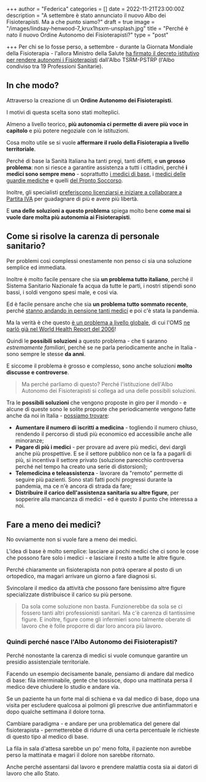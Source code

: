 +++
author = "Federica"
categories = []
date = 2022-11-21T23:00:00Z
description = "A settembre è stato annunciato il nuovo Albo dei Fisioterapisti. Ma a che punto siamo?"
draft = true
image = "/images/lindsay-henwood-7_krux1hsxm-unsplash.jpg"
title = "Perché è nato il nuovo Ordine Autonomo dei Fisioterapisti?"
type = "post"

+++
Per chi se lo fosse perso, a settembre - durante la Giornata Mondiale della Fisioterapia - l'allora Ministro della Salute [ha firmato il decreto istitutivo per rendere autonomi i Fisioterapisti](https://www.quotidianosanita.it/lavoro-e-professioni/articolo.php?articolo_id=107057 " segui quotidianosanita.it   stampa Fisioterapisti. Nasce il nuovo Ordine per 70mila professionisti: il ministro Speranza ha firmato oggi il decreto istitutivo. Ecco il testo") dall'Albo TSRM-PSTRP (l'Albo condiviso tra 19 Professioni Sanitarie). 

## In che modo? 

Attraverso la creazione di un **Ordine Autonomo dei Fisioterapisti**.

I motivi di questa scelta sono stati molteplici. 

Almeno a livello teorico, **più autonomia ci permette di avere più voce in capitolo** e più potere negoziale con le istituzioni. 

Cosa molto utile se si vuole **affermare il ruolo della Fisioterapia a livello territoriale**.

Perché di base la Sanità Italiana ha tanti pregi, tanti difetti, e **un grosso problema**: non si riesce a garantire assistenza a tutti i cittadini, perché **i medici sono sempre meno** - soprattutto [i medici di base](https://www.ilsole24ore.com/art/medici-base-allarme-carenza-15-milioni-italiani-sono-senza-AE9gWwg "Medici di base, allarme carenza: 1,5 milioni di italiani sono senza"), i [medici delle guardie mediche](https://www.ordinemedicilatina.it/guardie-mediche-troppi-rischi-nessuno-vuole-piu-farle/ "Guardie mediche: troppi rischi, nessuno vuole più farle.") e quelli [del Pronto Soccorso](https://www.rainews.it/articoli/2022/07/nei-pronto-soccorso-italiani-mancano-circa-4200-medici-simeu-la-peggiore-estate-di-sempre-6fd6283a-ca56-4e7a-856a-f3b109523a72.html 'Nei Pronto Soccorso italiani mancano circa 4.200 medici. Simeu: "La peggiore estate di sempre"').

Inoltre, gli specialisti [preferiscono licenziarsi e iniziare a collaborare a Partita IVA](https://ilpiccolo.gelocal.it/trieste/cronaca/2022/11/17/news/infermieri_e_medici_in_fuga_dai_reparti_150_in_un_anno_le_uscite_volontarie-12247030/ "Infermieri e medici in fuga dai reparti negli ospedali del Fvg: 150 in un anno le uscite volontarie") per guadagnare di più e avere più libertà.

E **una delle soluzioni a questo problema** spiega molto bene **come mai si vuole dare molta più autonomia ai Fisioterapisti**.

## Come si risolve la carenza di personale sanitario?

Per problemi così complessi onestamente non penso ci sia una soluzione semplice ed immediata.

Inoltre è molto facile pensare che sia **un problema tutto italiano**, perché il Sistema Sanitario Nazionale fa acqua da tutte le parti, i nostri stipendi sono bassi, i soldi vengono spesi male, e così via.

Ed è facile pensare anche che sia **un problema tutto sommato recente**, perché [stanno andando in pensione tanti medici](https://www.varesenews.it/2022/11/nei-prossimi-5-anni-andranno-pensione-oltre-40-000-medici-20-000-infermieri/1516880/ "Nei prossimi 5 anni andranno in pensione oltre 40mila medici e 20mila infermieri") e poi c'è stata la pandemia.

Ma la verità è che questo [è un problema a livello globale](https://www.wma.net/news-post/action-urged-to-meet-world-shortage-of-health-professionals/ "Action urged to meet world shortage of health professionals"), di cui l'OMS [ne parlò già nel World Health Report del 2006](https://web.archive.org/web/20061130192554/http://www.who.int/whr/2006/en/ "2006 World Health Report")!

Quindi le **possibili soluzioni** a questo problema - che ti saranno _estremamente familiari_, perché se ne parla periodicamente anche in Italia - sono sempre le stesse **da anni**. 

E siccome il problema è grosso e complesso, sono anche soluzioni **molto discusse e controverse**.

> Ma perché parliamo di questo? Perché l'istituzione dell'Albo Autonomo dei Fisioterapisti si collega ad una delle possibili soluzioni.

Tra le **possibili soluzioni** che vengono proposte in giro per il mondo - e alcune di queste sono le solite proposte che periodicamente vengono fatte anche da noi in Italia - [possiamo trovare](https://en.wikipedia.org/wiki/Physician_supply#Proposed_solutions "Wikipedia | Physician supply - Shortage Proposed Solutions"):

* **Aumentare il numero di iscritti a medicina** - togliendo il numero chiuso, rendendo il percorso di studi più economico ed accessibile anche alle minoranze;
* **Pagare di più i medici** - per provare ad avere più medici, devi dargli anche più prospettive. E se il settore pubblico non ce la fa a pagarli di più, si incentiva il settore privato (soluzione parecchio controversa perché nel tempo ha creato una serie di distorsioni);
* **Telemedicina e teleassistenza** - lavorare da "remoto" permette di seguire più pazienti. Sono stati fatti pochi progressi durante la pandemia, ma ce n'è ancora di strada da fare;
* **Distribuire il carico dell'assistenza sanitaria su altre figure**, per sopperire alla mancanza di medici - ed è questo il punto che interessa a noi.

## Fare a meno dei medici?

No ovviamente non si vuole fare a meno dei medici.

L'idea di base è molto semplice: lasciare ai pochi medici che ci sono le cose che possono fare solo i medici - e lasciare il resto a tutte le altre figure.

Perché chiaramente un fisioterapista non potrà operare al posto di un ortopedico, ma magari arrivare un giorno a fare diagnosi si.

Svincolare il medico da attività che possono fare benissimo altre figure specializzate distribuisce il carico su più persone.

> Da sola come soluzione non basta. Funzionerebbe da sola se ci fossero tanti altri professionisti sanitari. Ma c'è carenza di tantissime figure. E inoltre, figure come gli infermieri sono talmente oberate di lavoro che è folle proporre di dar loro ancora più lavoro.

### Quindi perché nasce l'Albo Autonomo dei Fisioterapisti?

Perché nonostante la carenza di medici si vuole comunque garantire un presidio assistenziale territoriale.

Facendo un esempio decisamente banale, pensiamo di andare dal medico di base: fila interminabile, gente che tossisce, dopo una mattinata persa il medico deve chiudere lo studio e andare via.

Se un paziente ha un forte mal di schiena e va dal medico di base, dopo una visita per escludere qualcosa ai polmoni gli prescrive due antinfiammatori e dopo qualche settimana il dolore torna.

Cambiare paradigma - e andare per una problematica del genere dal fisioterapista -  permetterebbe di ridurre di una certa percentuale le richieste di questo tipo al medico di base.

La fila in sala d'attesa sarebbe un po' meno folta, il paziente non avrebbe perso la mattinata e magari il dolore non sarebbe ritornato. 

Anche perché assentarsi dal lavoro e prendere malattia costa sia ai datori di lavoro che allo Stato.